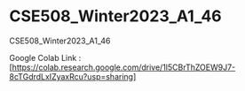 # CSE508_Winter2023_A1_46
CSE508_Winter2023_A1_46

Google Colab Link : [https://colab.research.google.com/drive/1l5CBrThZOEW9J7-8cTGdrdLxIZyaxRcu?usp=sharing]
